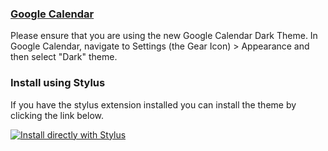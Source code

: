 ### [Google Calendar](https://calendar.google.com)

Please ensure that you are using the new Google Calendar Dark Theme. In Google Calendar, navigate to Settings (the Gear Icon) > Appearance and then select "Dark" theme.

### Install using Stylus

If you have the stylus extension installed you can install the theme by clicking the link below.

[![Install directly with Stylus](https://img.shields.io/badge/Install%20directly%20with-Stylus-00adad.svg)]( https://github.com/dracula/google-calendar/raw/main/gcal-dracula.user.css )
